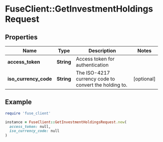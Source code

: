 # FuseClient::GetInvestmentHoldingsRequest

## Properties

| Name | Type | Description | Notes |
| ---- | ---- | ----------- | ----- |
| **access_token** | **String** | Access token for authentication |  |
| **iso_currency_code** | **String** | The ISO-4217 currency code to convert the holding to. | [optional] |

## Example

```ruby
require 'fuse_client'

instance = FuseClient::GetInvestmentHoldingsRequest.new(
  access_token: null,
  iso_currency_code: null
)
```


